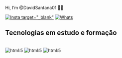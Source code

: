Hi, I’m @DavidSantana01 👋🏾

[![Insta](https://img.shields.io/badge/Instagram-E4405F?style=for-the-badge&logo=instagram&logoColor=white) target="_blank"](https://www.instagram.com/ds.santos7991)
[![Whats](https://img.shields.io/badge/WhatsApp-25D366?style=for-the-badge&logo=whatsapp&logoColor=white)](https://wa.me/5561996378177)

## Tecnologias em estudo e formação

<div style="display: inline_block"><br/>
     <img align="center" alt="html:5" src="https://img.shields.io/badge/HTML5-E34F26?style=for-the-badge&logo=html5&logoColor=white"/>
     <img align="center" alt="html:5" src="https://img.shields.io/badge/CSS-239120?&style=for-the-badge&logo=css3&logoColor=white">
     <img align="center" alt="html:5" src="https://img.shields.io/badge/JavaScript-F7DF1E?style=for-the-badge&logo=javascript&logoColor=black">
</div>
